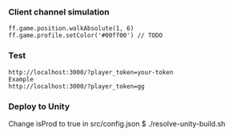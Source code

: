 ### Client channel simulation
```
ff.game.position.walkAbsolute(1, 6)
ff.game.profile.setColor('#00ff00') // TODO
```

### Test
```
http://localhost:3000/?player_token=your-token
Example
http://localhost:3000/?player_token=gg
```

### Deploy to Unity
Change isProd to true in src/config.json
$ ./resolve-unity-build.sh
